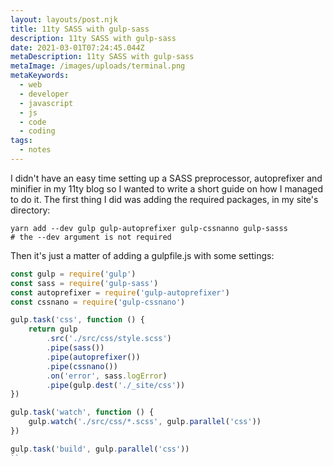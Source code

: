 ```yaml
---
layout: layouts/post.njk
title: 11ty SASS with gulp-sass
description: 11ty SASS with gulp-sass
date: 2021-03-01T07:24:45.044Z
metaDescription: 11ty SASS with gulp-sass
metaImage: /images/uploads/terminal.png
metaKeywords:
  - web
  - developer
  - javascript
  - js
  - code
  - coding
tags:
  - notes
---
```

I didn't have an easy time setting up a SASS preprocessor, autoprefixer and minifier in my 11ty blog so I wanted to write a short guide on how I managed to do it.
The first thing I did was adding the required packages, in my site's directory:

```
yarn add --dev gulp gulp-autoprefixer gulp-cssnanno gulp-sasss
# the --dev argument is not required
```

Then it's just a matter of adding a gulpfile.js with some settings:

```js
const gulp = require('gulp')
const sass = require('gulp-sass')
const autoprefixer = require('gulp-autoprefixer')
const cssnano = require('gulp-cssnano')

gulp.task('css', function () {
    return gulp
        .src('./src/css/style.scss')
        .pipe(sass())
        .pipe(autoprefixer())
        .pipe(cssnano())
        .on('error', sass.logError)
        .pipe(gulp.dest('./_site/css'))
})

gulp.task('watch', function () {
    gulp.watch('./src/css/*.scss', gulp.parallel('css'))
})

gulp.task('build', gulp.parallel('css'))
``

